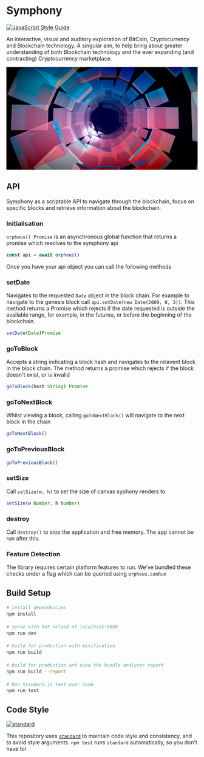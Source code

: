 # Symphony
[![JavaScript Style Guide](https://img.shields.io/badge/code_style-standard-brightgreen.svg)](https://standardjs.com)

An interactive, visual and auditory exploration of BitCoin, Cryptocurrency and Blockchain technology. A singular aim, to help bring about greater understanding of both Blockchain technology and the ever expanding (and contracting) Cryptocurrency marketplace.

![The Blockchain](./static/assets/gh-meta.jpg)

## API

Symphony as a scriptable API to navigate through the blockchain, focus on specific blocks and retrieve information about the blockchain.



### Initialisation

`orpheus() Promise` is an asynchronous global function that returns a promise which resolves to the symphony api

```javascript
const api = await orpheus()
```
Once you have your api object you can call the following methods

### setDate

Navigates to the requested `Date` object in the block chain. For example to navigate to the genesis block call `api.setDate(new Date(2009, 0, 3))`. This method returns a Promise which rejects if the date requested is outside the available range, for example, in the futureu, or before the beginning of the blockchain.

```javascript
setDate(Date)Promise
```

### goToBlock

Accepts a string indicating a block hash and navigates to the relavent block in the block chain. The method returns a promise which rejects if the block doesn't exist, or is invalid

```javascript
goToBlock(hash String) Promise
```

### goToNextBlock

Whilst viewing a block, calling `goToNextBlock()` will navigate to the next block in the chain

```javascript
goToNextBlock()
```

### goToPreviousBlock

```javascript
goToPreviousBlock()
```

### setSize

Call `setSize(w, h)` to set the size of canvas syphony renders to

```javascript
setSize(w Number, h Number)
```

### destroy

Call `destroy()` to stop the application and free memory. The app cannot be run after this.

### Feature Detection

The library requires certain platform features to run. We've bundled these checks under a flag which can be queried using `orpheus.canRun`

## Build Setup

``` bash
# install dependencies
npm install

# serve with hot reload at localhost:8080
npm run dev

# build for production with minification
npm run build

# build for production and view the bundle analyzer report
npm run build --report

# Run Standard.js test over code
npm run test
```

## Code Style

[![standard][standard-image]][standard-url]

This repository uses [`standard`][standard-url] to maintain code style and consistency,
and to avoid style arguments. `npm test` runs `standard` automatically, so you don't have
to!

[standard-image]: https://cdn.rawgit.com/standard/standard/master/badge.svg
[standard-url]: https://github.com/standard/standard
